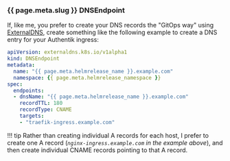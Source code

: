 ### {{ page.meta.slug }} DNSEndpoint

If, like me, you prefer to create your DNS records the "GitOps way" using [ExternalDNS](/kubernetes/external-dns/), create something like the following example to create a DNS entry for your Authentik ingress:

```yaml title="/{{ page.meta.helmrelease_namespace }}/dnsendpoint-{{ page.meta.helmrelease_name }}.example.com.yaml"
apiVersion: externaldns.k8s.io/v1alpha1
kind: DNSEndpoint
metadata:
  name: "{{ page.meta.helmrelease_name }}.example.com"
  namespace: {{ page.meta.helmrelease_namespace }}
spec:
  endpoints:
  - dnsName: "{{ page.meta.helmrelease_name }}.example.com"
    recordTTL: 180
    recordType: CNAME
    targets:
    - "traefik-ingress.example.com"  
```

!!! tip
    Rather than creating individual A records for each host, I prefer to create one A record (*`nginx-ingress.example.com` in the example above*), and then create individual CNAME records pointing to that A record.
